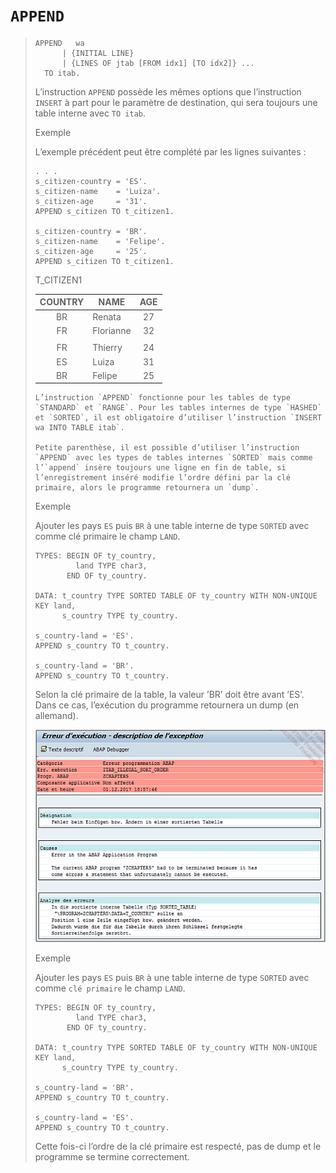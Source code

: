 # **`APPEND`**

> ```JS
> APPEND   wa
>       | {INITIAL LINE}
>       | {LINES OF jtab [FROM idx1] [TO idx2]} ...
>   TO itab.
> ```
>
> L’instruction `APPEND` possède les mêmes options que l’instruction `INSERT` à part pour le paramètre de destination, qui sera toujours une table interne avec `TO itab`.
>
> Exemple
>
> L’exemple précédent peut être complété par les lignes suivantes :
>
> ```JS
> . . .
> s_citizen-country = 'ES'.
> s_citizen-name    = 'Luiza'.
> s_citizen-age     = '31'.
> APPEND s_citizen TO t_citizen1.
>
> s_citizen-country = 'BR'.
> s_citizen-name    = 'Felipe'.
> s_citizen-age     = '25'.
> APPEND s_citizen TO t_citizen1.
> ```
>
> T_CITIZEN1
>
> | **COUNTRY** | **NAME**  | **AGE** |
> | :---------: | --------- | :-----: |
> |     BR      | Renata    |   27    |
> |     FR      | Florianne |   32    |
> |             |           |         |
> |     FR      | Thierry   |   24    |
> |     ES      | Luiza     |   31    |
> |     BR      | Felipe    |   25    |
>
>     L’instruction `APPEND` fonctionne pour les tables de type `STANDARD` et `RANGE`. Pour les tables internes de type `HASHED` et `SORTED`, il est obligatoire d’utiliser l’instruction `INSERT wa INTO TABLE itab`.
>
>     Petite parenthèse, il est possible d’utiliser l’instruction `APPEND` avec les types de tables internes `SORTED` mais comme l’`append` insère toujours une ligne en fin de table, si l’enregistrement inséré modifie l’ordre défini par la clé primaire, alors le programme retournera un `dump`.
>
> Exemple
>
> Ajouter les pays `ES` puis `BR` à une table interne de type `SORTED` avec comme clé primaire le champ `LAND`.
>
> ```JS
> TYPES: BEGIN OF ty_country,
>          land TYPE char3,
>        END OF ty_country.
>
> DATA: t_country TYPE SORTED TABLE OF ty_country WITH NON-UNIQUE KEY land,
>       s_country TYPE ty_country.
>
> s_country-land = 'ES'.
> APPEND s_country TO t_country.
>
> s_country-land = 'BR'.
> APPEND s_country TO t_country.
> ```
>
> Selon la clé primaire de la table, la valeur ’BR’ doit être avant ’ES’. Dans ce cas, l’exécution du programme retournera un dump (en allemand).
>
> ![](../00_Ressources/08_02_01.png)
>
> Exemple
>
> Ajouter les pays `ES` puis `BR` à une table interne de type `SORTED` avec comme `clé primaire` le champ `LAND`.
>
> ```JS
> TYPES: BEGIN OF ty_country,
>          land TYPE char3,
>        END OF ty_country.
>
> DATA: t_country TYPE SORTED TABLE OF ty_country WITH NON-UNIQUE KEY land,
>       s_country TYPE ty_country.
>
> s_country-land = 'BR'.
> APPEND s_country TO t_country.
>
> s_country-land = 'ES'.
> APPEND s_country TO t_country.
> ```
>
> Cette fois-ci l’ordre de la clé primaire est respecté, pas de dump et le programme se termine correctement.
